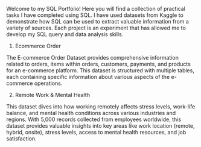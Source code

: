   Welcome to my SQL Portfolio! Here you will find a collection of practical tasks I have completed using SQL. I have used datasets from Kaggle to demonstrate how SQL can be used to extract valuable information from a variety of sources. Each project is an experiment that has allowed me to develop my SQL query and data analysis skills.

1.	Ecommerce Order

  The E-commerce Order Dataset provides comprehensive information related to orders, items within orders, customers, payments, and products for an e-commerce platform. This dataset is structured with multiple tables, each containing specific information about various aspects of the e-commerce operations.

2.	Remote Work & Mental Health

  This dataset dives into how working remotely affects stress levels, work-life balance, and mental health conditions across various industries and regions.
With 5,000 records collected from employees worldwide, this dataset provides valuable insights into key areas like work location (remote, hybrid, onsite), stress levels, access to mental health resources, and job satisfaction.
